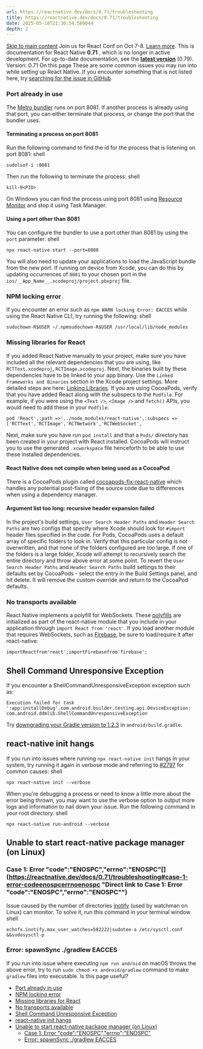 ```yaml
---
url: https://reactnative.dev/docs/0.71/troubleshooting
title: https://reactnative.dev/docs/0.71/troubleshooting
date: 2025-05-10T21:36:54.580044
depth: 2
---
```


[Skip to main content](https://reactnative.dev/docs/0.71/troubleshooting#__docusaurus_skipToContent_fallback)
Join us for React Conf on Oct 7-8. [Learn more](https://conf.react.dev).
This is documentation for React Native **0.71** , which is no longer in active development.
For up-to-date documentation, see the **[latest version](https://reactnative.dev/docs/troubleshooting)** (0.79).
Version: 0.71
On this page
These are some common issues you may run into while setting up React Native. If you encounter something that is not listed here, try [searching for the issue in GitHub](https://github.com/facebook/react-native/issues/).
### Port already in use[​](https://reactnative.dev/docs/0.71/troubleshooting#port-already-in-use "Direct link to Port already in use")
The [Metro bundler](https://metrobundler.dev/) runs on port 8081. If another process is already using that port, you can either terminate that process, or change the port that the bundler uses.
#### Terminating a process on port 8081[​](https://reactnative.dev/docs/0.71/troubleshooting#terminating-a-process-on-port-8081 "Direct link to Terminating a process on port 8081")
Run the following command to find the id for the process that is listening on port 8081:
shell
```
sudolsof-i :8081
```

Then run the following to terminate the process:
shell
```
kill-9<PID>
```

On Windows you can find the process using port 8081 using [Resource Monitor](https://stackoverflow.com/questions/48198/how-can-you-find-out-which-process-is-listening-on-a-port-on-windows) and stop it using Task Manager.
#### Using a port other than 8081[​](https://reactnative.dev/docs/0.71/troubleshooting#using-a-port-other-than-8081 "Direct link to Using a port other than 8081")
You can configure the bundler to use a port other than 8081 by using the `port` parameter:
shell
```
npx react-native start --port=8088
```

You will also need to update your applications to load the JavaScript bundle from the new port. If running on device from Xcode, you can do this by updating occurrences of `8081` to your chosen port in the `ios/__App_Name__.xcodeproj/project.pbxproj` file.
### NPM locking error[​](https://reactnative.dev/docs/0.71/troubleshooting#npm-locking-error "Direct link to NPM locking error")
If you encounter an error such as `npm WARN locking Error: EACCES` while using the React Native CLI, try running the following:
shell
```
sudochown-R$USER ~/.npmsudochown-R$USER /usr/local/lib/node_modules
```

### Missing libraries for React[​](https://reactnative.dev/docs/0.71/troubleshooting#missing-libraries-for-react "Direct link to Missing libraries for React")
If you added React Native manually to your project, make sure you have included all the relevant dependencies that you are using, like `RCTText.xcodeproj`, `RCTImage.xcodeproj`. Next, the binaries built by these dependencies have to be linked to your app binary. Use the `Linked Frameworks and Binaries` section in the Xcode project settings. More detailed steps are here: [Linking Libraries](https://reactnative.dev/docs/0.71/linking-libraries-ios#content).
If you are using CocoaPods, verify that you have added React along with the subspecs to the `Podfile`. For example, if you were using the `<Text />`, `<Image />` and `fetch()` APIs, you would need to add these in your `Podfile`:
```
pod 'React',:path =>'../node_modules/react-native',:subspecs =>['RCTText','RCTImage','RCTNetwork','RCTWebSocket',
```

Next, make sure you have run `pod install` and that a `Pods/` directory has been created in your project with React installed. CocoaPods will instruct you to use the generated `.xcworkspace` file henceforth to be able to use these installed dependencies.
#### React Native does not compile when being used as a CocoaPod[​](https://reactnative.dev/docs/0.71/troubleshooting#react-native-does-not-compile-when-being-used-as-a-cocoapod "Direct link to React Native does not compile when being used as a CocoaPod")
There is a CocoaPods plugin called [cocoapods-fix-react-native](https://github.com/orta/cocoapods-fix-react-native) which handles any potential post-fixing of the source code due to differences when using a dependency manager.
#### Argument list too long: recursive header expansion failed[​](https://reactnative.dev/docs/0.71/troubleshooting#argument-list-too-long-recursive-header-expansion-failed "Direct link to Argument list too long: recursive header expansion failed")
In the project's build settings, `User Search Header Paths` and `Header Search Paths` are two configs that specify where Xcode should look for `#import` header files specified in the code. For Pods, CocoaPods uses a default array of specific folders to look in. Verify that this particular config is not overwritten, and that none of the folders configured are too large. If one of the folders is a large folder, Xcode will attempt to recursively search the entire directory and throw above error at some point.
To revert the `User Search Header Paths` and `Header Search Paths` build settings to their defaults set by CocoaPods - select the entry in the Build Settings panel, and hit delete. It will remove the custom override and return to the CocoaPod defaults.
### No transports available[​](https://reactnative.dev/docs/0.71/troubleshooting#no-transports-available "Direct link to No transports available")
React Native implements a polyfill for WebSockets. These [polyfills](https://github.com/facebook/react-native/blob/0.71-stable/Libraries/Core/InitializeCore.js) are initialized as part of the react-native module that you include in your application through `import React from 'react'`. If you load another module that requires WebSockets, such as [Firebase](https://github.com/facebook/react-native/issues/3645), be sure to load/require it after react-native:
```
importReactfrom'react';importFirebasefrom'firebase';
```

## Shell Command Unresponsive Exception[​](https://reactnative.dev/docs/0.71/troubleshooting#shell-command-unresponsive-exception "Direct link to Shell Command Unresponsive Exception")
If you encounter a ShellCommandUnresponsiveException exception such as:
```
Execution failed for task ':app:installDebug'.com.android.builder.testing.api.DeviceException: com.android.ddmlib.ShellCommandUnresponsiveException
```

Try [downgrading your Gradle version to 1.2.3](https://github.com/facebook/react-native/issues/2720) in `android/build.gradle`.
## react-native init hangs[​](https://reactnative.dev/docs/0.71/troubleshooting#react-native-init-hangs "Direct link to react-native init hangs")
If you run into issues where running `npx react-native init` hangs in your system, try running it again in verbose mode and referring to [#2797](https://github.com/facebook/react-native/issues/2797) for common causes:
shell
```
npx react-native init --verbose
```

When you're debugging a process or need to know a little more about the error being thrown, you may want to use the verbose option to output more logs and information to nail down your issue.
Run the following command in your root directory.
shell
```
npx react-native run-android --verbose
```

## Unable to start react-native package manager (on Linux)[​](https://reactnative.dev/docs/0.71/troubleshooting#unable-to-start-react-native-package-manager-on-linux "Direct link to Unable to start react-native package manager \(on Linux\)")
### Case 1: Error "code":"ENOSPC","errno":"ENOSPC"[​](https://reactnative.dev/docs/0.71/troubleshooting#case-1-error-codeenospcerrnoenospc "Direct link to Case 1: Error "code":"ENOSPC","errno":"ENOSPC"")
Issue caused by the number of directories [inotify](https://github.com/guard/listen/wiki/Increasing-the-amount-of-inotify-watchers) (used by watchman on Linux) can monitor. To solve it, run this command in your terminal window
shell
```
echofs.inotify.max_user_watches=582222|sudotee-a /etc/sysctl.conf &&sudosysctl-p
```

### Error: spawnSync ./gradlew EACCES[​](https://reactnative.dev/docs/0.71/troubleshooting#error-spawnsync-gradlew-eacces "Direct link to Error: spawnSync ./gradlew EACCES")
If you run into issue where executing `npm run android` on macOS throws the above error, try to run `sudo chmod +x android/gradlew` command to make `gradlew` files into executable.
Is this page useful?
  * [Port already in use](https://reactnative.dev/docs/0.71/troubleshooting#port-already-in-use)
  * [NPM locking error](https://reactnative.dev/docs/0.71/troubleshooting#npm-locking-error)
  * [Missing libraries for React](https://reactnative.dev/docs/0.71/troubleshooting#missing-libraries-for-react)
  * [No transports available](https://reactnative.dev/docs/0.71/troubleshooting#no-transports-available)
  * [Shell Command Unresponsive Exception](https://reactnative.dev/docs/0.71/troubleshooting#shell-command-unresponsive-exception)
  * [react-native init hangs](https://reactnative.dev/docs/0.71/troubleshooting#react-native-init-hangs)
  * [Unable to start react-native package manager (on Linux)](https://reactnative.dev/docs/0.71/troubleshooting#unable-to-start-react-native-package-manager-on-linux)
    * [Case 1: Error "code":"ENOSPC","errno":"ENOSPC"](https://reactnative.dev/docs/0.71/troubleshooting#case-1-error-codeenospcerrnoenospc)
    * [Error: spawnSync ./gradlew EACCES](https://reactnative.dev/docs/0.71/troubleshooting#error-spawnsync-gradlew-eacces)



